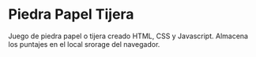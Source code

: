 # Piedra Papel Tijera
 Juego de piedra papel o tijera creado HTML, CSS y Javascript. Almacena los puntajes en el local srorage del navegador.
